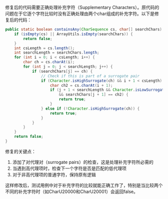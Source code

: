 修复后的代码需要正确处理补充字符（Supplementary Characters）。原代码的问题在于它逐个字符比较时没有正确处理由两个char组成的补充字符。以下是修复后的代码：

```java
public static boolean containsAny(CharSequence cs, char[] searchChars) {
    if (isEmpty(cs) || ArrayUtils.isEmpty(searchChars)) {
        return false;
    }
    int csLength = cs.length();
    int searchLength = searchChars.length;
    for (int i = 0; i < csLength; i++) {
        char ch = cs.charAt(i);
        for (int j = 0; j < searchLength; j++) {
            if (searchChars[j] == ch) {
                // Check if this is part of a surrogate pair
                if (Character.isHighSurrogate(ch) && i + 1 < csLength) {
                    char ch2 = cs.charAt(i + 1);
                    if (j + 1 < searchLength && Character.isLowSurrogate(ch2) 
                        && searchChars[j + 1] == ch2) {
                        return true;
                    }
                } else if (!Character.isHighSurrogate(ch)) {
                    return true;
                }
            }
        }
    }
    return false;
}
```

修复的关键点：
1. 添加了对代理对（surrogate pairs）的检查，这是处理补充字符所必需的
2. 当遇到高代理项时，检查下一个字符是否是匹配的低代理项
3. 对于非高代理项的普通字符，保持原有逻辑

这样修改后，测试用例中对于补充字符的比较就能正确工作了，特别是当比较两个不同的补充字符时（如CharU20000和CharU20001）会返回false。